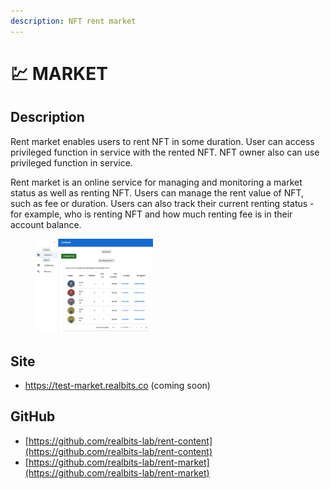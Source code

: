 ```yaml
---
description: NFT rent market
---
```


# 💹 MARKET

## **Description**

Rent market enables users to rent NFT in some duration. User can access privileged function in service with the rented NFT. NFT owner also can use privileged function in service.

Rent market is an online service for managing and monitoring a market status as well as renting NFT. Users can manage the rent value of NFT, such as fee or duration. Users can also track their current renting status - for example, who is renting NFT and how much renting fee is in their account balance.

<figure><img src="../.gitbook/assets/image (1) (1).png" alt="" width="188"><figcaption></figcaption></figure>

## **Site**

* https://test-market.realbits.co (coming soon)

## **GitHub**

* [https://github.com/realbits-lab/rent-content](https://github.com/realbits-lab/rent-content)
* [https://github.com/realbits-lab/rent-market](https://github.com/realbits-lab/rent-market)
